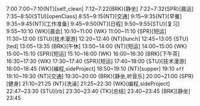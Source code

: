 7:00
7:00~7:10{NT}[self_clean]
7:12~7:22{BRK}[静坐]
7:22~7:32{SPR}[晨运]
7:35~8:50{STU}[openClass]
8:55~9:15{NT}[交通]
9:15~9:35{NT}[早餐]
9:35~9:45{NT}[工作准备]
9:45~9:50{NT}[日程]
9:50~9:55{STU}[复习]
9:55~10:10 {WK}[晨会]
10:10~11:00 {WK}
11:00~11:10 {SPR}[短运]
11:30~12:00 {STU}[技术漫游]
12:20~12:40 {NT}[lunch]
12:45~13:05 {STU}[ted]
13:05~13:35 {BRK}[午休]
13:50~14:00 {NT}[短运]
14:00~15:00 {WK}
15:00~15:10 {SPR}[短运]
15:10~16:00 {WK}
16:00~16:30 {BRK}[下午茶]
16:30~17:30 {WK}
17:30~17:40 {SPR}[短运]
17:40~18:00 {STU}[技术漫游]
18:00~18:45 {WK}[编程,sideProject]
18:50~19:10 {NT}[supper]
19:10 `off`
19:10~19:30 {NT}[交通]
19:30~20:00 {BRK}[静坐,听音乐]
20:00~21:00 {SPR}[健身]
21:10~21:25 {NT}[洗澡]
21:25~22:30 {WK}[编程,sideProject]
22:47~23:30 {STU}[rb]
23:30~23:40 {TK}[总结]
23:40~23:45 {BRK][静坐]
23:45



